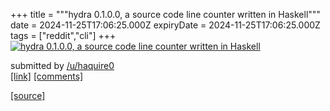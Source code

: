 +++
title = """hydra 0.1.0.0, a source code line counter written in Haskell"""
date = 2024-11-25T17:06:25.000Z
expiryDate = 2024-11-25T17:06:25.000Z
tags = ["reddit","cli"]
+++
[![hydra 0.1.0.0, a source code line counter written in Haskell](https://external-preview.redd.it/29n50CHFkkVzkGDYF1XcCZT3Akw6HwqluIPliBef5jg.jpg?width=640&crop=smart&auto=webp&s=63502f0fb06c043dc80951950f41bab91835fe10 "hydra 0.1.0.0, a source code line counter written in Haskell")](https://www.reddit.com/r/commandline/comments/1gzntsm/hydra_0100_a_source_code_line_counter_written_in/)

submitted by [/u/haquire0](https://www.reddit.com/user/haquire0)  
[\[link\]](https://github.com/haq0/hydra) [\[comments\]](https://www.reddit.com/r/commandline/comments/1gzntsm/hydra_0100_a_source_code_line_counter_written_in/)

[[source]](https://www.reddit.com/r/commandline/comments/1gzntsm/hydra_0100_a_source_code_line_counter_written_in/)
